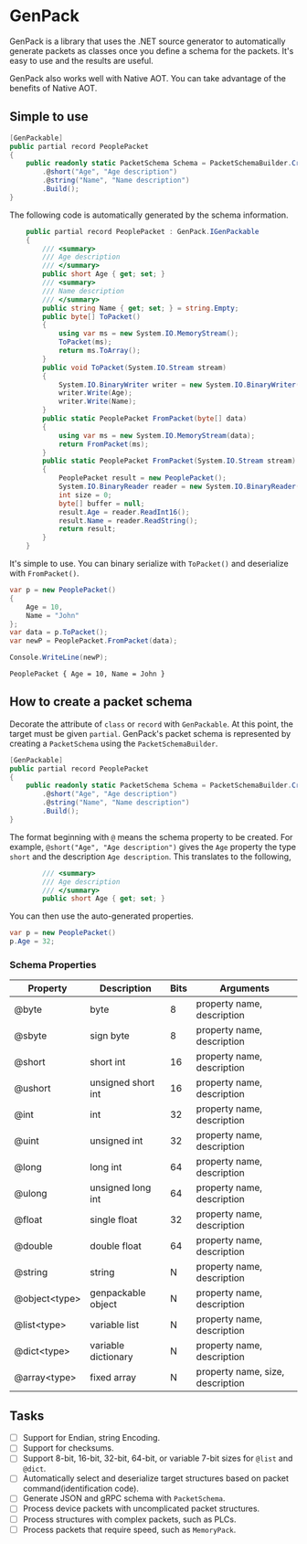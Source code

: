# GenPack
GenPack is a library that uses the .NET source generator to automatically generate packets as classes once you define a schema for the packets.
It's easy to use and the results are useful.

GenPack also works well with Native AOT. You can take advantage of the benefits of Native AOT.

## Simple to use
```csharp
[GenPackable]
public partial record PeoplePacket
{
    public readonly static PacketSchema Schema = PacketSchemaBuilder.Create()
        .@short("Age", "Age description")
        .@string("Name", "Name description")
        .Build();
}
```

The following code is automatically generated by the schema information.

```csharp
    public partial record PeoplePacket : GenPack.IGenPackable
    {
        /// <summary>
        /// Age description
        /// </summary>
        public short Age { get; set; }
        /// <summary>
        /// Name description
        /// </summary>
        public string Name { get; set; } = string.Empty;
        public byte[] ToPacket()
        {
            using var ms = new System.IO.MemoryStream();
            ToPacket(ms);
            return ms.ToArray();
        }
        public void ToPacket(System.IO.Stream stream)
        {
            System.IO.BinaryWriter writer = new System.IO.BinaryWriter(stream);
            writer.Write(Age);
            writer.Write(Name);
        }
        public static PeoplePacket FromPacket(byte[] data)
        {
            using var ms = new System.IO.MemoryStream(data);
            return FromPacket(ms);
        }
        public static PeoplePacket FromPacket(System.IO.Stream stream)
        {
            PeoplePacket result = new PeoplePacket();
            System.IO.BinaryReader reader = new System.IO.BinaryReader(stream);
            int size = 0;
            byte[] buffer = null;
            result.Age = reader.ReadInt16();
            result.Name = reader.ReadString();
            return result;
        }
    }
```

It's simple to use. You can binary serialize with `ToPacket()` and deserialize with `FromPacket()`.

```csharp
var p = new PeoplePacket()
{
    Age = 10,
    Name = "John"
};
var data = p.ToPacket();
var newP = PeoplePacket.FromPacket(data);

Console.WriteLine(newP);
```

```shell
PeoplePacket { Age = 10, Name = John }
```

## How to create a packet schema
Decorate the attribute of `class` or `record` with `GenPackable`. At this point, the target must be given `partial`.
GenPack's packet schema is represented by creating a `PacketSchema` using the `PacketSchemaBuilder`.

```csharp
[GenPackable]
public partial record PeoplePacket
{
    public readonly static PacketSchema Schema = PacketSchemaBuilder.Create()
        .@short("Age", "Age description")
        .@string("Name", "Name description")
        .Build();
}
```

The format beginning with `@` means the schema property to be created. For example, `@short("Age", "Age description")` gives the `Age` property the type `short` and the description `Age description`.
This translates to the following,

```csharp
        /// <summary>
        /// Age description
        /// </summary>
        public short Age { get; set; }
```
You can then use the auto-generated properties.

```csharp
var p = new PeoplePacket()
p.Age = 32;
```

### Schema Properties
| Property        | Description         | Bits | Arguments                        |
|-----------------|---------------------|------|----------------------------------|
| @byte           | byte                |   8  | property name, description       |
| @sbyte          | sign byte           |   8  | property name, description       |
| @short          | short int           |  16  | property name, description       |
| @ushort         | unsigned short int  |  16  | property name, description       |
| @int            | int                 |  32  | property name, description       |
| @uint           | unsigned int        |  32  | property name, description       |
| @long           | long int            |  64  | property name, description       |
| @ulong          | unsigned long int   |  64  | property name, description       |
| @float          | single float        |  32  | property name, description       |
| @double         | double float        |  64  | property name, description       |
| @string         | string              |   N  | property name, description       |
| @object\<type\> | genpackable object  |   N  | property name, description       |
| @list\<type\>   | variable list       |   N  | property name, description       |
| @dict\<type\>   | variable dictionary |   N  | property name, description       |
| @array\<type\>  | fixed array         |   N  | property name, size, description |

## Tasks
- [ ] Support for Endian, string Encoding.
- [ ] Support for checksums.
- [ ] Support 8-bit, 16-bit, 32-bit, 64-bit, or variable 7-bit sizes for `@list` and `@dict`.
- [ ] Automatically select and deserialize target structures based on packet command(identification code).
- [ ] Generate JSON and gRPC schema with `PacketSchema`.
- [ ] Process device packets with uncomplicated packet structures.
- [ ] Process structures with complex packets, such as PLCs.
- [ ] Process packets that require speed, such as `MemoryPack`.
